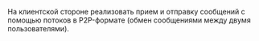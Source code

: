 На клиентской стороне реализовать прием и отправку сообщений с помощью потоков в P2P-формате 
(обмен сообщениями между двумя пользователями).